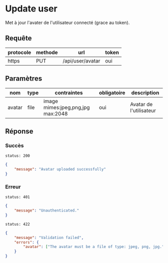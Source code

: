 # Update user

Met à jour l'avater de l'utilisateur connecté (grace au token).

## Requête

| protocole | methode | url              | token |
| --------- | ------- | ---------------- | ----- |
| https     | PUT     | /api/user/avatar | oui   |

## Paramètres

| nom    | type | contraintes                       | obligatoire | description             |
| ------ | ---- | --------------------------------- | ----------- | ----------------------- |
| avatar | file | image mimes:jpeg,png,jpg max:2048 | oui         | Avatar de l'utilisateur |

## Réponse

### Succès

`status: 200`

```json
{
    "message": "Avatar uploaded successfully"
}
```

### Erreur

`status: 401`

```json
{
    "message": "Unauthenticated."
}
```

`status: 422`

```json
{
    "message": "Validation failed",
    "errors": {
        "avatar": ["The avatar must be a file of type: jpeg, png, jpg."]
    }
}
```
